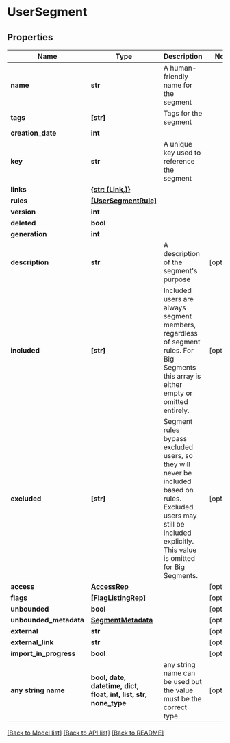# UserSegment


## Properties
Name | Type | Description | Notes
------------ | ------------- | ------------- | -------------
**name** | **str** | A human-friendly name for the segment | 
**tags** | **[str]** | Tags for the segment | 
**creation_date** | **int** |  | 
**key** | **str** | A unique key used to reference the segment | 
**links** | [**{str: (Link,)}**](Link.md) |  | 
**rules** | [**[UserSegmentRule]**](UserSegmentRule.md) |  | 
**version** | **int** |  | 
**deleted** | **bool** |  | 
**generation** | **int** |  | 
**description** | **str** | A description of the segment&#39;s purpose | [optional] 
**included** | **[str]** | Included users are always segment members, regardless of segment rules. For Big Segments this array is either empty or omitted entirely. | [optional] 
**excluded** | **[str]** | Segment rules bypass excluded users, so they will never be included based on rules. Excluded users may still be included explicitly. This value is omitted for Big Segments. | [optional] 
**access** | [**AccessRep**](AccessRep.md) |  | [optional] 
**flags** | [**[FlagListingRep]**](FlagListingRep.md) |  | [optional] 
**unbounded** | **bool** |  | [optional] 
**unbounded_metadata** | [**SegmentMetadata**](SegmentMetadata.md) |  | [optional] 
**external** | **str** |  | [optional] 
**external_link** | **str** |  | [optional] 
**import_in_progress** | **bool** |  | [optional] 
**any string name** | **bool, date, datetime, dict, float, int, list, str, none_type** | any string name can be used but the value must be the correct type | [optional]

[[Back to Model list]](../README.md#documentation-for-models) [[Back to API list]](../README.md#documentation-for-api-endpoints) [[Back to README]](../README.md)


